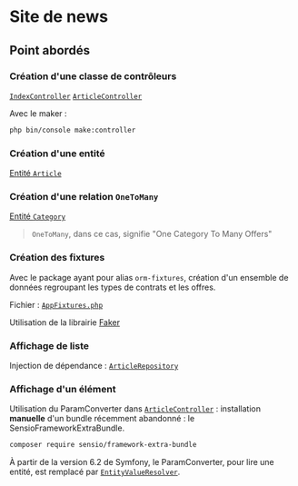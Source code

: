 # Site de news

## Point abordés

### Création d'une classe de contrôleurs

[`IndexController`](src/Controller/IndexController.php)
[`ArticleController`](src/Controller/ArticleController.php)

Avec le maker :

```bash
php bin/console make:controller
```

### Création d'une entité

[Entité `Article`](src/Entity/Article.php)

### Création d'une relation `OneToMany`

[Entité `Category`](src/Entity/Category.php)

> `OneToMany`, dans ce cas, signifie "One Category To Many Offers"

### Création des fixtures

Avec le package ayant pour alias `orm-fixtures`, création d'un ensemble de données regroupant les types de contrats et les offres.

Fichier : [`AppFixtures.php`](src/DataFixtures/AppFixtures.php)

Utilisation de la librairie [Faker](https://fakerphp.github.io/)

### Affichage de liste

Injection de dépendance : [`ArticleRepository`](src/Repository/ArticleRepository.php)

### Affichage d'un élément

Utilisation du ParamConverter dans [`ArticleController`](https://github.com/HB-R5-2023/news/blob/main/src/Controller/ArticleController.php#L12-L13) : installation **manuelle** d'un bundle récemment abandonné : le SensioFrameworkExtraBundle.

```bash
composer require sensio/framework-extra-bundle
```

À partir de la version 6.2 de Symfony, le ParamConverter, pour lire une entité, est remplacé par [`EntityValueResolver`](https://symfony.com/doc/current/doctrine.html#automatically-fetching-objects-entityvalueresolver).

